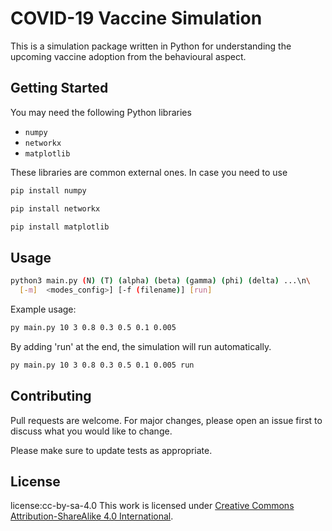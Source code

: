# COVID-19 Vaccine Simulation

This is a simulation package written in Python for understanding the upcoming vaccine adoption from the behavioural aspect.

## Getting Started

You may need the following Python libraries
* `numpy`
* `networkx`
* `matplotlib`

These libraries are common external ones. In case you need to use
```bash
pip install numpy
```
```bash
pip install networkx
```
```bash
pip install matplotlib
```

## Usage

```bash
python3 main.py (N) (T) (alpha) (beta) (gamma) (phi) (delta) ...\n\
  [-m]  <modes_config>] [-f (filename)] [run]
```

Example usage:
```bash
py main.py 10 3 0.8 0.3 0.5 0.1 0.005
```
By adding 'run' at the end, the simulation will run automatically.
```bash
py main.py 10 3 0.8 0.3 0.5 0.1 0.005 run
```

## Contributing
Pull requests are welcome. For major changes, please open an issue first to discuss what you would like to change.

Please make sure to update tests as appropriate.

## License
license:cc-by-sa-4.0
This work is licensed under [Creative Commons Attribution-ShareAlike 4.0 International](https://creativecommons.org/licenses/by-sa/4.0/).

